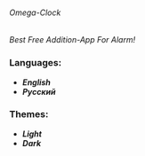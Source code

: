 ###### Omega-Clock

*Best Free Addition-App For Alarm!*

### Languages:
- ***English***
- ***Русский***

### Themes:
- ***Light***
- ***Dark***

